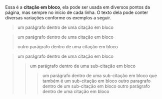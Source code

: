 Essa é a **citação em bloco**, ela pode ser usada em diversos pontos da página, mas sempre no início de cada linha. O texto dela pode conter diversas variações conforme os exemplos a seguir.

> um parágrafo dentro de uma citação em bloco

> um parágrafo dentro de uma citação em bloco
>
> outro parágrafo dentro de uma citação em bloco

> um parágrafo dentro de uma citação em bloco
>> um parágrafo dentro de uma sub-citação em bloco
>>> um parágrafo dentro de uma sub-citação em bloco que também é um sub-citação em bloco
>> outro paragrafo dentro de um sub-citação em bloco
> outro parágrafo dentro de uma citação em bloco
